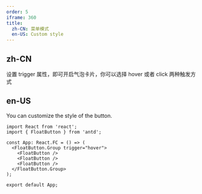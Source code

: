 ```yaml
---
order: 5
iframe: 360
title:
  zh-CN: 菜单模式
  en-US: Custom style
---
```


## zh-CN

设置 trigger 属性，即可开启气泡卡片，你可以选择 hover 或者 click 两种触发方式

## en-US

You can customize the style of the button.

```tsx
import React from 'react';
import { FloatButton } from 'antd';

const App: React.FC = () => (
  <FloatButton.Group trigger="hover">
    <FloatButton />
    <FloatButton />
    <FloatButton />
  </FloatButton.Group>
);

export default App;
```
